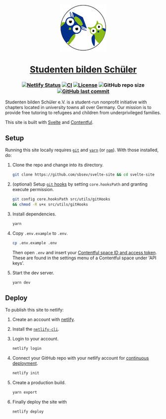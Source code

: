<p align="center">
  <a href="https://studenten-bilden-schueler.de"><img src="static/favicon.svg" alt="Favicon" width=150></a>
</p>

<h1 align="center">
  <a href="https://studenten-bilden-schueler.de">Studenten bilden Schüler</a>
</h1>

<h3 align="center">

[![Netlify Status](https://api.netlify.com/api/v1/badges/2bcf7f93-7c33-40f4-9843-bbbf22ea213b/deploy-status)](https://app.netlify.com/sites/sbsev/deploys)
[![CI](https://github.com/sbsev/svelte-site/workflows/CI/badge.svg)](https://github.com/sbsev/svelte-site/actions)
[![License](https://img.shields.io/github/license/sbsev/svelte-site?label=License)](/license)
![GitHub repo size](https://img.shields.io/github/repo-size/sbsev/svelte-site?label=Repo+Size)
[![GitHub last commit](https://img.shields.io/github/last-commit/sbsev/svelte-site?label=Last+Commit)](https://github.com/sbsev/svelte-site/commits/master)

</h3>

Studenten bilden Schüler e.V. is a student-run nonprofit initiative with chapters located in university towns all over Germany. Our mission is to provide free tutoring to refugees and children from underprivileged families.

This site is built with [Svelte](https://github.com/sveltejs/svelte) and [Contentful](https://contentful.com).

## Setup

Running this site locally requires [`git`](https://git-scm.com) and [`yarn`](https://yarnpkg.com) (or [`npm`](https://npmjs.com)). With those installed, do:

1. Clone the repo and change into its directory.

   ```sh
   git clone https://github.com/sbsev/svelte-site && cd svelte-site
   ```

2. (optional) Setup [`git` hooks](https://git-scm.com/book/en/v2/Customizing-Git-Git-Hooks) by setting `core.hooksPath` and granting execute permission.

   ```sh
   git config core.hooksPath src/utils/gitHooks
   && chmod -R u+x src/utils/gitHooks
   ```

3. Install dependencies.

   ```sh
   yarn
   ```

4. Copy `.env.example` to `.env`.

   ```sh
   cp .env.example .env
   ```

   Then open `.env` and insert your [Contentful space ID and access token](https://contentful.com/developers/docs/references/authentication). These are found in the settings menu of a Contentful space under 'API keys'.

5. Start the dev server.

   ```sh
   yarn dev
   ```

## Deploy

To publish this site to netlify:

1. Create an account with [netlify](https://netlify.com).
2. Install the [`netlify-cli`](https://netlify.com/docs/cli).
3. Login to your account.

   ```sh
   netlify login
   ```

4. Connect your GitHub repo with your netlify account for [continuous deployment](https://netlify.com/docs/cli/#continuous-deployment).

   ```sh
   netlify init
   ```

5. Create a production build.

   ```sh
   yarn export
   ```

6. Finally deploy the site with

   ```sh
   netlify deploy
   ```
